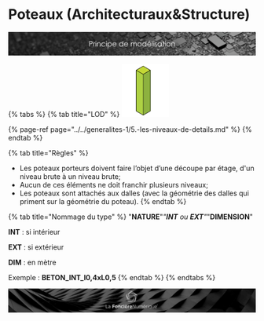 # Poteaux \(Architecturaux&Structure\)

![](../../.gitbook/assets/principe-de-mod.png)

{% tabs %}
{% tab title="LOD" %}
![LOG 250   /   LOI 250](../../.gitbook/assets/image%20%281%29.png)

{% page-ref page="../../generalites-1/5.-les-niveaux-de-details.md" %}
{% endtab %}

{% tab title="Règles" %}


* Les poteaux porteurs doivent faire l’objet d’une découpe par étage, d'un niveau brute à un niveau brute;
* Aucun de ces éléments ne doit franchir plusieurs niveaux;
* Les poteaux sont attachés aux dalles \(avec la géométrie des dalles qui priment sur la géométrie du poteau\).
{% endtab %}

{% tab title="Nommage du type" %}
"**NATURE**"_"**INT** ou **EXT**"_"**DIMENSION**"

**INT** : si intérieur 

**EXT** : si extérieur 

**DIM** : en mètre

Exemple : **BETON\_INT\_l0,4xL0,5**
{% endtab %}
{% endtabs %}

![](../../.gitbook/assets/wallpaper_fnum_black.jpg)

